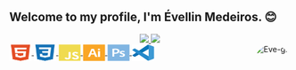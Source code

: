 ## Welcome to my profile, I'm Évellin Medeiros. 😊

<div align="center">
  <a href="https://github.com/EvellinM">
  <img height="180em" src="https://github-readme-stats.vercel.app/api?username=EvellinM&show_icons=true&theme=darcula&include_all_commits=true&count_private=true"/>
  <img height="180em" src="https://github-readme-stats.vercel.app/api/top-langs/?username=EvellinM&layout=compact&langs_count=7&theme=darcula"/>
</div>
  
  <img align="center" alt="Eve-Html" height="30" width="40" src="https://github.com/devicons/devicon/blob/master/icons/html5/html5-plain.svg">
  <img align="center" alt="Eve-css" height="30" width="40" src="https://raw.githubusercontent.com/devicons/devicon/2ae2a900d2f041da66e950e4d48052658d850630/icons/css3/css3-plain.svg">
  <img align="center" alt="Eve-java" height="30" width="40" src="https://raw.githubusercontent.com/devicons/devicon/2ae2a900d2f041da66e950e4d48052658d850630/icons/javascript/javascript-plain.svg">
  <img align="center" alt="Eve-illu" height="30" width="40" src="https://github.com/devicons/devicon/blob/master/icons/illustrator/illustrator-plain.svg">
  <img align="center" alt="Eve-photoshop" height="30" width="40" src="https://raw.githubusercontent.com/devicons/devicon/2ae2a900d2f041da66e950e4d48052658d850630/icons/photoshop/photoshop-plain.svg">
  <img align="center" alt="Eve-vscode" height="30" width="40" src="https://raw.githubusercontent.com/devicons/devicon/2ae2a900d2f041da66e950e4d48052658d850630/icons/vscode/vscode-original.svg">
  
  
    
  <img align="right" alt="Eve-gif" height="150" style="border-radius:50px;" src="https://media.discordapp.net/attachments/936427860531503158/936427921533440061/me.gif?width=408&height=408"> 
  
</div>
